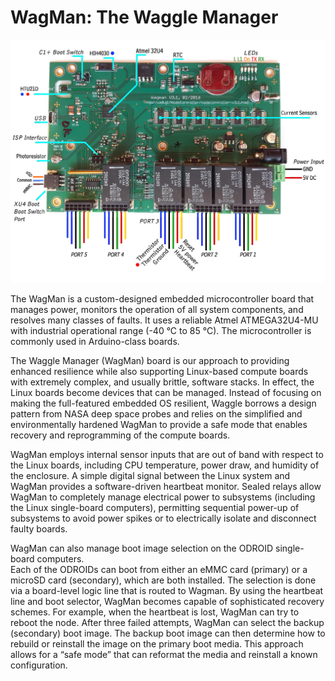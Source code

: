 # WagMan: The Waggle Manager

<img src="./v3/resources/WagmanAnnotated.jpg" width="800">

The WagMan is a custom-designed embedded microcontroller board that 
manages power, monitors the operation of all system components, and 
resolves many classes of faults. It uses a reliable Atmel ATMEGA32U4-MU 
with industrial operational range (-40 °C to 85 °C). The microcontroller 
is commonly used in Arduino-class boards.

The Waggle Manager (WagMan) board is our approach to providing enhanced 
resilience while also supporting Linux-based compute boards with extremely complex, 
and usually brittle, software stacks. In effect, the Linux boards become devices 
that can be managed.  Instead of focusing on making the full-featured embedded 
OS resilient, Waggle borrows a design pattern from NASA deep space probes and relies 
on the simplified and environmentally hardened WagMan to provide a safe mode that 
enables recovery and reprogramming of the compute boards. 

WagMan employs internal sensor inputs that are out of band with respect to the 
Linux boards, including CPU temperature, power draw, and humidity of the enclosure. 
A simple digital signal between the Linux system and WagMan provides a software-driven 
heartbeat monitor. Sealed relays allow WagMan to completely manage electrical power 
to subsystems (including the Linux single-board computers), permitting sequential 
power-up of subsystems to avoid power spikes or to electrically isolate and 
disconnect faulty boards. 

WagMan can also manage boot image selection on the ODROID single-board computers.  
Each of the ODROIDs can boot from either an eMMC card (primary) or a microSD card 
(secondary), which are both installed. The selection is done via a board-level 
logic line that is routed to Wagman.  By using the heartbeat line and boot selector, 
WagMan becomes capable of sophisticated recovery schemes. For example, when the 
heartbeat is lost, WagMan can try to reboot the node.  After three failed attempts, 
WagMan can select the backup (secondary) boot image. The backup boot image can then 
determine how to rebuild or reinstall the image on the primary boot media. This 
approach allows for a “safe mode” that can reformat the media and reinstall a known 
configuration. 
